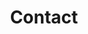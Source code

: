 ---
title: Contact
image: 
bgcolor: "#192a56"
txtcolor: white
subtitle:
speaking: Speaking. In minim incididunt culpa nulla dolore sint adipisicing magna eiusmod fugiat consequat dolore nulla tempor labore irure enim anim ex aliquip ad sunt adipisicing ut.
consulting: Consulting. Dolore labore ut nulla consectetur dolore laboris esse commodo est non quis exercitation est qui dolore labore ea sit dolore voluptate nulla eu occaecat dolor et pariatur irure nulla adipisicing commodo voluptate nostrud non veniam magna fugiat.
introduction: Aliqua culpa magna. Cillum magna duis sint labore in dolore sunt anim in.
address: 3400 Civic Center Boulevard, 14th Floor, South Pavilion, Philadelphia, PA 19104
phone: 215-898-1000
---